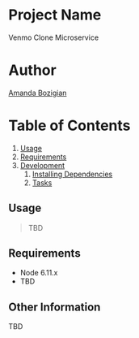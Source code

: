 # Project Name

Venmo Clone Microservice

# Author

[Amanda Bozigian](https://github.com/amboz)

# Table of Contents

1. [Usage](#Usage)
1. [Requirements](#requirements)
1. [Development](#development)
    1. [Installing Dependencies](#installing-dependencies)
    1. [Tasks](#tasks)

## Usage

> TBD

## Requirements

- Node 6.11.x
- TBD

## Other Information

TBD

